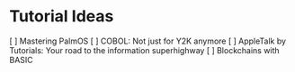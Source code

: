 # Tutorial Ideas
[ ] Mastering PalmOS
[ ] COBOL: Not just for Y2K anymore
[ ] AppleTalk by Tutorials: Your road to the information superhighway
[ ] Blockchains with BASIC
